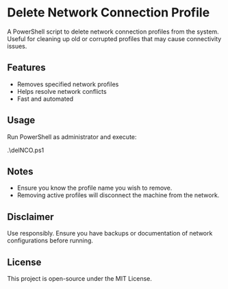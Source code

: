 # Delete Network Connection Profile

A PowerShell script to delete network connection profiles from the system. Useful for cleaning up old or corrupted profiles that may cause connectivity issues.

## Features

- Removes specified network profiles
- Helps resolve network conflicts
- Fast and automated

## Usage

Run PowerShell as administrator and execute:

.\delNCO.ps1

## Notes

- Ensure you know the profile name you wish to remove.
- Removing active profiles will disconnect the machine from the network.

## Disclaimer

Use responsibly. Ensure you have backups or documentation of network configurations before running.

## License

This project is open-source under the MIT License.
